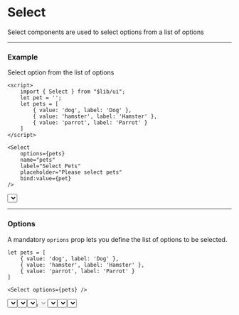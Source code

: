 <script>
    import { Select, Button } from "$lib/ui";
    import Tables from './Tables.svelte';
    let pet = '';
    let pets = [
        { value: 'dog', label: 'Dog' },
        { value: 'hamster', label: 'Hamster', selected: true },
        { value: 'parrot', label: 'Parrot' }
    ]
</script>

# Select

Select components are used to select options from a list of options

---

### Example

Select option from the list of options

```svelte
<script>
    import { Select } from "$lib/ui";
    let pet = '';
    let pets = [
        { value: 'dog', label: 'Dog' },
        { value: 'hamster', label: 'Hamster' },
        { value: 'parrot', label: 'Parrot' }
    ]
</script>

<Select
    options={pets}
    name="pets"
    label="Select Pets"
    placeholder="Please select pets"
    bind:value={pet}  
/>

```
<Select
    options={pets}
    name="pets"
    label="Select Pets"
    placeholder="Please select pets"
    bind:value={pet}  
/>

---

### Options

A mandatory `oprions` prop lets you define the list of options to be selected.

```svelte
let pets = [
    { value: 'dog', label: 'Dog' },
    { value: 'hamster', label: 'Hamster' },
    { value: 'parrot', label: 'Parrot' }
]

<Select options={pets} />
```
<Select options={pets} />

---

### Label

A `label` prop let's you define a simple String to be used as the input label.

```svelte
<Select
    options={pets}
    label="Select Pets"
/>
```
<Select
    options={pets}
    label="Select Pets"
/>

---
### PlaceHolder

A `placeholder` prop let's you define a simple String to be used as a simple descriptor for the selected value.

```svelte
<Select
    options={pets}
    placeholder="Please select Pets"
/>
```
<Select
    options={pets}
    placeholder="Please select Pets"
/>

---

### Multiple

A `multiple` prop allows you to select multiple options

```svelte
<Select
    options={pets}
    multiple
/>
```

<Select
    options={pets}
    multiple
/>

---

### Disabled

Default is true but can also be assigned a Boolean value like `disabled={pets.isExist}`.
`
```svelte
<Select
    options={pets}
    disabled
/>
```
<Select
    options={pets}
    disabled
/>

---

### Required

A `required` prop allows you to check if the value is selected

```svelte
<Select
    options={pets}
    required
/>
```
<form on:submit|preventDefault={() => console.log("Selected")} class="space-y-4">
    <Select
        options={pets}
        required
    />
    <Button size="sm" type="submit">Submit</Button>
</form>

---
### Note

A `note` prop let's you define a simple String which is displayed below the field.

```svelte
<Select
    options={pets}
    note="This is a note" 
/>
```
<Select
    options={pets}
    note="This is a note" 
/>

---

### Error

A `error` prop let's you define a simple Error String which will be displayed below the field.

```svelte
<Select
    options={pets}
    error="Selected Option is False" 
/>
```
<Select
    options={pets}
    error="Selected Option is False"
/>

---

<Tables />
